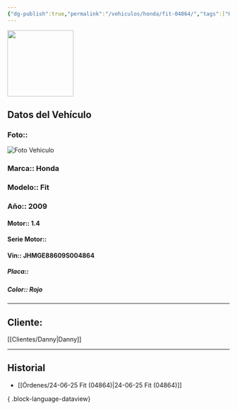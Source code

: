 ```yaml
---
{"dg-publish":true,"permalink":"/vehiculos/honda/fit-04864/","tags":["Honda"]}
---
```


<img src="https://lh3.googleusercontent.com/d/137fl3TIZ0-PU8b-Pt0bsjclwHub_u78G" width="150">

## Datos del Vehículo 
### Foto:: 
<img src="https://lh3.googleusercontent.com/d/" Alt="Foto Vehiculo">

### Marca:: Honda
### Modelo:: Fit
### Año:: 2009
#### Motor:: 1.4
#### Serie Motor:: 
#### Vin:: JHMGE88609S004864
##### Placa:: 
##### Color:: Rojo 
---

## Cliente:

[[Clientes/Danny\|Danny]]

---

## Historial

- [[Órdenes/24-06-25 Fit (04864)\|24-06-25 Fit (04864)]]

{ .block-language-dataview} 